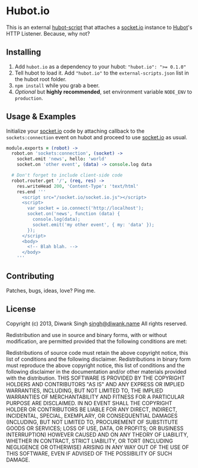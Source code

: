 # Hubot.io

This is an external [hubot-script](https://github.com/github/hubot/blob/master/README.md#external-scripts) that attaches a [socket.io](http://socket.io/) instance to [Hubot](http://hubot.github.com/)'s HTTP Listener. Because, why not?

## Installing

1. Add `hubot.io` as a dependency to your hubot:
    `"hubot.io": ">= 0.1.0"`
2. Tell hubot to load it. Add `"hubot.io"` to the `external-scripts.json` list in the hubot root folder.
3. `npm install` while you grab a beer.
4. _Optional_ but **highly recommended**, set environment variable `NODE_ENV` to `production`.

## Usage & Examples

Initialize your [socket.io](http://socket.io/) code by attaching callback to the `sockets:connection` event on hubot and proceed to use [socket.io](http://socket.io/) as usual.

```coffeescript
module.exports = (robot) ->
  robot.on 'sockets:connection', (socket) ->
    socket.emit 'news', hello: 'world'
    socket.on 'other event', (data) -> console.log data

  # Don't forget to include client-side code
  robot.router.get '/', (req, res) ->
    res.writeHead 200, 'Content-Type': 'text/html'
    res.end '''
      <script src="/socket.io/socket.io.js"></script>
      <script>
        var socket = io.connect('http://localhost');
        socket.on('news', function (data) {
          console.log(data);
          socket.emit('my other event', { my: 'data' });
        });
      </script>
      <body>
        <!-- Blah blah. -->
      </body>
    '''
```

## Contributing

Patches, bugs, ideas, love? Ping me.

## License

Copyright (c) 2013, Diwank Singh <singh@diwank.name>
All rights reserved.

Redistribution and use in source and binary forms, with or without modification, are permitted provided that the following conditions are met:

Redistributions of source code must retain the above copyright notice, this list of conditions and the following disclaimer.
Redistributions in binary form must reproduce the above copyright notice, this list of conditions and the following disclaimer in the documentation and/or other materials provided with the distribution.
THIS SOFTWARE IS PROVIDED BY THE COPYRIGHT HOLDERS AND CONTRIBUTORS "AS IS" AND ANY EXPRESS OR IMPLIED WARRANTIES, INCLUDING, BUT NOT LIMITED TO, THE IMPLIED WARRANTIES OF MERCHANTABILITY AND FITNESS FOR A PARTICULAR PURPOSE ARE DISCLAIMED. IN NO EVENT SHALL THE COPYRIGHT HOLDER OR CONTRIBUTORS BE LIABLE FOR ANY DIRECT, INDIRECT, INCIDENTAL, SPECIAL, EXEMPLARY, OR CONSEQUENTIAL DAMAGES (INCLUDING, BUT NOT LIMITED TO, PROCUREMENT OF SUBSTITUTE GOODS OR SERVICES; LOSS OF USE, DATA, OR PROFITS; OR BUSINESS INTERRUPTION) HOWEVER CAUSED AND ON ANY THEORY OF LIABILITY, WHETHER IN CONTRACT, STRICT LIABILITY, OR TORT (INCLUDING NEGLIGENCE OR OTHERWISE) ARISING IN ANY WAY OUT OF THE USE OF THIS SOFTWARE, EVEN IF ADVISED OF THE POSSIBILITY OF SUCH DAMAGE.
